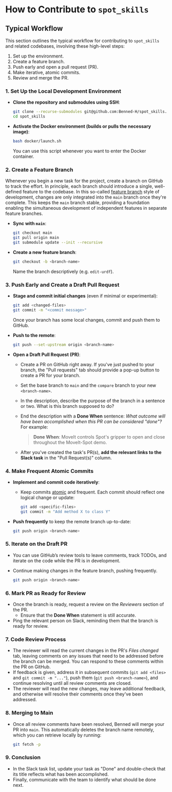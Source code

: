 # How to Contribute to `spot_skills`

## Typical Workflow

This section outlines the typical workflow for contributing to `spot_skills` and related codebases, involving these high-level steps:

1. Set up the environment.
2. Create a feature branch.
3. Push early and open a pull request (PR).
4. Make iterative, atomic commits.
5. Review and merge the PR.

### 1. Set Up the Local Development Environment

- **Clone the repository and submodules using SSH**:

  ```bash
  git clone --recurse-submodules git@github.com:Benned-H/spot_skills.git
  cd spot_skills
  ```

- **Activate the Docker environment (builds or pulls the necessary image)**:

  ```bash
  bash docker/launch.sh
  ```

  You can use this script whenever you want to enter the Docker container.

### 2. Create a Feature Branch

Whenever you begin a new task for the project, create a branch on GitHub to track the effort. In principle, each branch should introduce a single, well-defined feature to the codebase. In this so-called [feature branch](https://martinfowler.com/bliki/FeatureBranch.html) style of development, changes are only integrated into the `main` branch once they're complete. This keeps the `main` branch stable, providing a foundation enabling the simultaneous development of independent features in separate feature branches.

- **Sync with `main`**:

  ```bash
  git checkout main
  git pull origin main
  git submodule update --init --recursive
  ```

- **Create a new feature branch**:

  ```bash
  git checkout -b <branch-name>
  ```

  Name the branch descriptively (e.g. `edit-urdf`).

### 3. Push Early and Create a Draft Pull Request

- **Stage and commit initial changes** (even if minimal or experimental):

  ```bash
  git add <changed-files>
  git commit -m "<commit message>"
  ```

  Once your branch has some local changes, commit and push them to GitHub.

- **Push to the remote**:

  ```bash
  git push --set-upstream origin <branch-name>
  ```

- **Open a Draft Pull Request (PR)**:

  - Create a PR on GitHub right away. If you've just pushed to your branch, the "Pull requests" tab should provide a pop-up button to create a PR for your branch.
  - Set the base branch to `main` and the `compare` branch to your new `<branch-name>`.
  - In the description, describe the purpose of the branch in a sentence or two. What is this branch supposed to do?
  - End the description with a **Done When** sentence: _What outcome will have been accomplished when this PR can be considered "done"?_ For example:

    > **Done When**: MoveIt controls Spot's gripper to open and close throughout the MoveIt-Spot demo.

  - After you've created the task's PR(s), **add the relevant links to the Slack task** in the "Pull Request(s)" column.

### 4. Make Frequent Atomic Commits

- **Implement and commit code iteratively**:

  - Keep commits [atomic](https://www.aleksandrhovhannisyan.com/blog/atomic-git-commits/) and frequent. Each commit should reflect one logical change or update:
    ```bash
    git add <specific-files>
    git commit -m "Add method X to class Y"
    ```

- **Push frequently** to keep the remote branch up-to-date:

  ```bash
  git push origin <branch-name>
  ```

### 5. Iterate on the Draft PR

- You can use GitHub’s review tools to leave comments, track TODOs, and iterate on the code while the PR is in development.
- Continue making changes in the feature branch, pushing frequently.

  ```bash
  git push origin <branch-name>
  ```

### 6. Mark PR as Ready for Review

- Once the branch is ready, request a review on the _Reviewers_ section of the PR.
  - Ensure that the **Done When** statement is still accurate.
- Ping the relevant person on Slack, reminding them that the branch is ready for review.

### 7. Code Review Process

- The reviewer will read the current changes in the PR's _Files changed_ tab, leaving comments on any issues that need to be addressed before the branch can be merged. You can respond to these comments within the PR on GitHub.
- If feedback is given, address it in subsequent commits (`git add <files>` and `git commit -m "..."`), push them (`git push <branch-name>`), and continue resolving until all review comments are closed.
- The reviewer will read the new changes, may leave additional feedback, and otherwise will resolve their comments once they've been addressed.

### 8. Merging to Main

- Once all review comments have been resolved, Benned will merge your PR into `main`. This automatically deletes the branch name remotely, which you can retrieve locally by running:

  ```bash
  git fetch -p
  ```

### 9. Conclusion

- In the Slack task list, update your task as "Done" and double-check that its title reflects what has been accomplished.
- Finally, communicate with the team to identify what should be done next.
